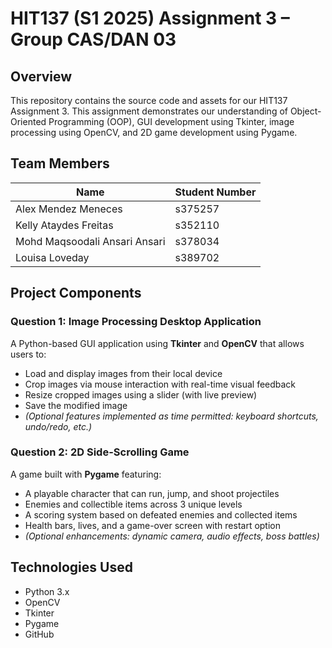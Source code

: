 # HIT137 (S1 2025) Assignment 3 – Group CAS/DAN 03

## Overview
This repository contains the source code and assets for our HIT137 Assignment 3. This assignment demonstrates our understanding of Object-Oriented Programming (OOP), GUI development using Tkinter, image processing using OpenCV, and 2D game development using Pygame.


## Team Members
| Name                         | Student Number |
|------------------------------|----------------|
| Alex Mendez Meneces          | s375257        |
| Kelly Ataydes Freitas        | s352110        |
| Mohd Maqsoodali Ansari Ansari| s378034        |
| Louisa Loveday               | s389702        |


## Project Components
### Question 1: Image Processing Desktop Application
A Python-based GUI application using **Tkinter** and **OpenCV** that allows users to:
- Load and display images from their local device
- Crop images via mouse interaction with real-time visual feedback
- Resize cropped images using a slider (with live preview)
- Save the modified image
- *(Optional features implemented as time permitted: keyboard shortcuts, undo/redo, etc.)*

### Question 2: 2D Side-Scrolling Game
A game built with **Pygame** featuring:
- A playable character that can run, jump, and shoot projectiles
- Enemies and collectible items across 3 unique levels
- A scoring system based on defeated enemies and collected items
- Health bars, lives, and a game-over screen with restart option
- *(Optional enhancements: dynamic camera, audio effects, boss battles)*


## Technologies Used
- Python 3.x
- OpenCV
- Tkinter
- Pygame
- GitHub

